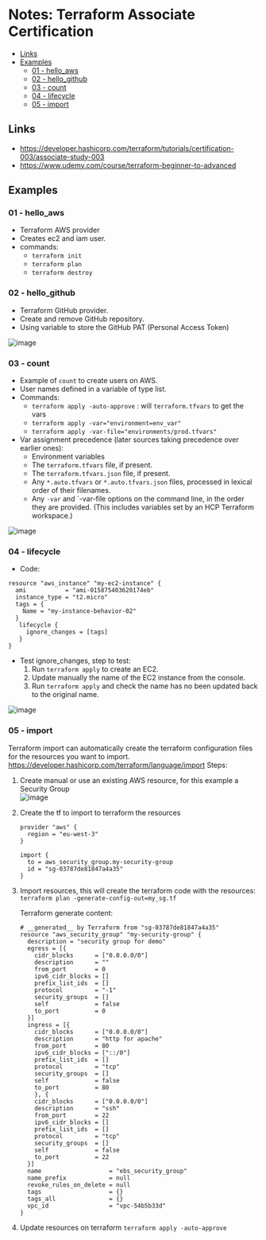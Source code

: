 <h1>Notes: Terraform Associate Certification</h1>

<!-- TOC -->
  * [Links](#links)
  * [Examples](#examples)
    * [01 - hello_aws](#01---helloaws)
    * [02 - hello_github](#02---hellogithub)
    * [03 - count](#03---count)
    * [04 - lifecycle](#04---lifecycle)
    * [05 - import](#05---import)
<!-- TOC -->

## Links
* https://developer.hashicorp.com/terraform/tutorials/certification-003/associate-study-003
* https://www.udemy.com/course/terraform-beginner-to-advanced

## Examples
### 01 - hello_aws
* Terraform AWS provider
* Creates ec2 and iam user.
* commands:
  * `terraform init`
  * `terraform plan`
  * `terraform destroy`

### 02 - hello_github
* Terraform GitHub provider.
* Create and remove GitHub repository.
* Using variable to store the GitHub PAT (Personal Access Token)

![image](https://github.com/user-attachments/assets/4c0f7131-9bd4-4078-884e-3c17e9e27012)

### 03 - count
* Example of `count` to create users on AWS.
* User names defined in a variable of type list.
* Commands:
  * `terraform apply -auto-approve` : will `terraform.tfvars` to get the vars
  * `terraform apply -var="environment=env_var"`
  * `terraform apply -var-file="environments/prod.tfvars"`
* Var assignment precedence (later sources taking precedence over earlier ones):
  * Environment variables
  * The `terraform.tfvars` file, if present.
  * The `terraform.tfvars.json` file, if present.
  * Any `*.auto.tfvars` or `*.auto.tfvars.json` files, processed in lexical order of their filenames.
  * Any `-var` and `-var-file options on the command line, in the order they are provided. (This includes variables set by an HCP Terraform workspace.)

![image](https://github.com/user-attachments/assets/b75f5814-6310-40ea-b8f3-85f88688c227)

### 04 - lifecycle
* Code:
```hcl
resource "aws_instance" "my-ec2-instance" {
  ami           = "ami-015875403620174eb"
  instance_type = "t2.micro"
  tags = {
    Name = "my-instance-behavior-02"
  }
   lifecycle {
     ignore_changes = [tags]
   }
}
```

* Test ignore_changes, step to test:
  1. Run `terraform apply` to create an EC2.
  2. Update manually the name of the EC2 instance from the console.
  3. Run `terraform apply` and check the name has no been updated back to the original name.  

![image](https://github.com/user-attachments/assets/fe6373ac-9ed5-46af-b2b3-be1da6dab834)

### 05 - import
Terraform import can automatically create the terraform configuration files for the resources you want to import.
https://developer.hashicorp.com/terraform/language/import
Steps:
1. Create manual or use an existing AWS resource, for this example a Security Group  
![image](https://github.com/user-attachments/assets/9576730f-cf3e-4a8c-8c53-79b509799b55)   

2. Create the tf to import to terraform the resources  
    ```hcl
    provider "aws" {
      region = "eu-west-3"
    }
    
    import {
      to = aws_security_group.my-security-group
      id = "sg-03787de81847a4a35"
    }
    ```
3. Import resources, this will create the terraform code with the resources:  
    `terraform plan -generate-config-out=my_sg.tf`  

    Terraform generate content:  
    ```hcl
    # __generated__ by Terraform from "sg-03787de81847a4a35"
    resource "aws_security_group" "my-security-group" {
      description = "security group for demo"
      egress = [{
        cidr_blocks      = ["0.0.0.0/0"]
        description      = ""
        from_port        = 0
        ipv6_cidr_blocks = []
        prefix_list_ids  = []
        protocol         = "-1"
        security_groups  = []
        self             = false
        to_port          = 0
      }]
      ingress = [{
        cidr_blocks      = ["0.0.0.0/0"]
        description      = "http for apache"
        from_port        = 80
        ipv6_cidr_blocks = ["::/0"]
        prefix_list_ids  = []
        protocol         = "tcp"
        security_groups  = []
        self             = false
        to_port          = 80
        }, {
        cidr_blocks      = ["0.0.0.0/0"]
        description      = "ssh"
        from_port        = 22
        ipv6_cidr_blocks = []
        prefix_list_ids  = []
        protocol         = "tcp"
        security_groups  = []
        self             = false
        to_port          = 22
      }]
      name                   = "ebs_security_group"
      name_prefix            = null
      revoke_rules_on_delete = null
      tags                   = {}
      tags_all               = {}
      vpc_id                 = "vpc-54b5b33d"
    }
    ```
4. Update resources on terraform
    `terraform apply -auto-approve`





